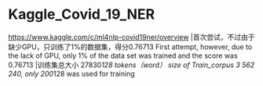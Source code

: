 # Kaggle_Covid_19_NER
https://www.kaggle.com/c/ml4nlp-covid19ner/overview 
|首次尝试，不过由于缺少GPU，只训练了1%的数据集，得分0.76713   First attempt, however, due to the lack of GPU, only 1% of the data set was trained and the score was 0.76713
|训练集总大小 27830*128 tokens（word） size of Train_corpus 3 562 240, only 200*128 was used for training
